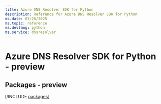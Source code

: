 ```yaml
---
title: Azure DNS Resolver SDK for Python
description: Reference for Azure DNS Resolver SDK for Python
ms.date: 03/26/2025
ms.topic: reference
ms.devlang: python
ms.service: dnsresolver
---
```

# Azure DNS Resolver SDK for Python - preview
## Packages - preview
[!INCLUDE [packages](dns-resolver-index.md)]